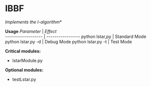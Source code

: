# IBBF

**Implements the l*-algorithm**

**Usage** 
*Parameter*           | *Effect*  
  ------------------- | -----------------
  python lstar,py     | Standard Mode  
  python lstar.py -d  | Debug Mode
  python lstar.py -t  | Test Mode

**Critical modules:**
* lstarModule.py

**Optional modules:**
* testLstar.py




